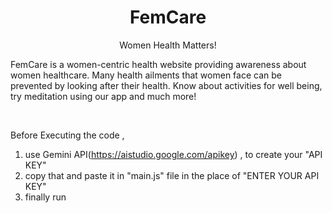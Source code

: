 
<h1 align="center">
	FemCare
</h1>

<p align="center">
Women Health Matters!
</p>

FemCare is a women-centric health website providing awareness about women healthcare. Many health ailments that women face can be prevented by looking after their health. Know about activities for well being, try meditation using our app and much more!

<br>

Before Executing the code , 
1. use Gemini API(https://aistudio.google.com/apikey) , to create your "API KEY"
2. copy that and paste it in "main.js" file in the place of "ENTER YOUR API KEY"
3. finally run 
